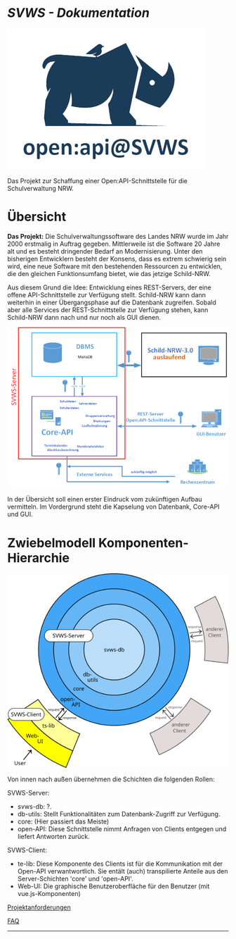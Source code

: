 ***SVWS - Dokumentation***
====================

![Open-api-logo-klein.png](./graphics/Open-api-logo-klein.png)

Das Projekt zur Schaffung einer Open:API-Schnittstelle für die Schulverwaltung NRW.


# Übersicht

**Das Projekt:** 
Die Schulverwaltungssoftware des Landes NRW wurde im Jahr 2000 erstmalig in Auftrag gegeben.
Mittlerweile ist die Software 20 Jahre alt und es besteht dringender Bedarf an Modernisierung.
Unter den bisherigen Entwicklern besteht der Konsens, dass es extrem schwierig sein wird, eine neue Software mit den bestehenden Ressourcen zu entwicklen, die den gleichen Funktionsumfang bietet, wie das jetzige Schild-NRW.

Aus diesem Grund die Idee: Entwicklung eines REST-Servers, der eine offene API-Schnittstelle zur Verfügung stellt.
Schild-NRW kann dann weiterhin in einer Übergangsphase auf die Datenbank zugreifen.
Sobald aber alle Services der REST-Schnittstelle zur Verfügung stehen, kann Schild-NRW dann nach und nur noch als GUI dienen.



![Übersicht-REST](./graphics/700px-Uebersicht-REST-Server-01.png)



In der Übersicht soll einen erster Eindruck vom zukünftigen Aufbau vermitteln.
Im Vordergrund steht die Kapselung von Datenbank, Core-API und GUI.


# Zwiebelmodell Komponenten-Hierarchie

![Übersicht-REST](./graphics/Zwiebelmodell_SVWS-Server_und_SVWS-Client.png)

Von innen nach außen übernehmen die Schichten die folgenden Rollen:

SVWS-Server:
- svws-db: ?.
- db-utils: Stellt Funktionalitäten zum Datenbank-Zugriff zur Verfügung.
- core: (Hier passiert das Meiste)
- open-API: Diese Schnittstelle nimmt Anfragen von Clients entgegen und liefert Antworten zurück.

SVWS-Client:
- te-lib: Diese Komponente des Clients ist für die Kommunikation mit der Open-API verwantwortlich. Sie entält (auch) transpilierte Anteile aus den Server-Schichten 'core' und 'open-API'.
- Web-UI: Die graphische Benutzeroberfläche für den Benutzer (mit vue.js-Komponenten)

[Projektanforderungen](Projektanforderungen.md)

[FAQ](FAQ.md)


----
